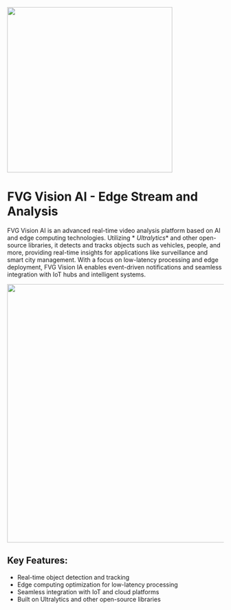 <img src="https://github.com/user-attachments/assets/0f94b379-4fa4-4934-8ac2-fd8d17eb4eb0" width="384px"/>

# FVG Vision AI - Edge Stream and Analysis

FVG Vision AI is an advanced real-time video analysis platform based on AI and edge computing technologies. Utilizing *
*Ultralytics** and other open-source libraries, it detects and tracks objects such as vehicles, people, and more,
providing real-time insights for applications like surveillance and smart city management. With a focus on low-latency
processing and edge deployment, FVG Vision IA enables event-driven notifications and seamless integration with IoT hubs
and intelligent systems.

<img src="https://github.com/user-attachments/assets/71cbe0cb-072c-4102-abb7-0348f6d34a2a" width="600px"/>

## Key Features:

- Real-time object detection and tracking
- Edge computing optimization for low-latency processing
- Seamless integration with IoT and cloud platforms
- Built on Ultralytics and other open-source libraries

